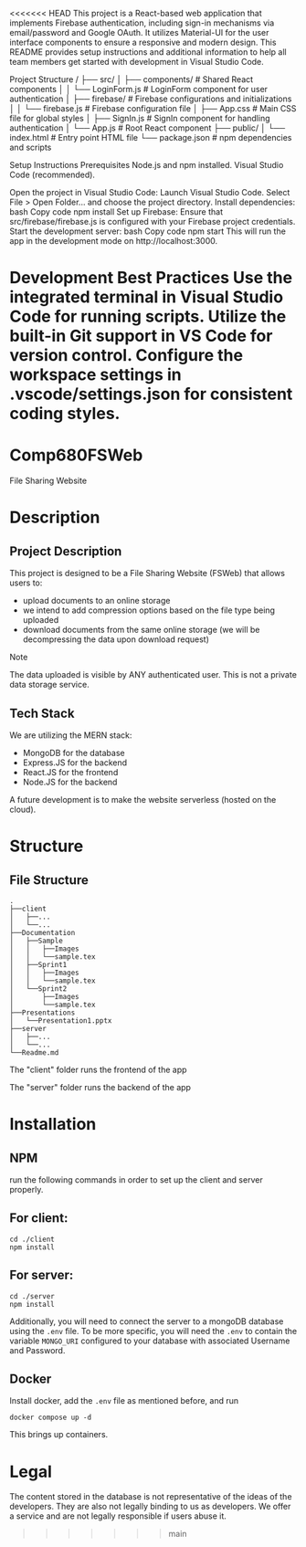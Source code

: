 <<<<<<< HEAD
This project is a React-based web application that implements Firebase authentication, including sign-in mechanisms via email/password and Google OAuth. 
It utilizes Material-UI for the user interface components to ensure a responsive and modern design. 
This README provides setup instructions and additional information to help all team members get started with development in Visual Studio Code.

Project Structure
/
├── src/
│   ├── components/           # Shared React components
│   │   └── LoginForm.js      # LoginForm component for user authentication
│   ├── firebase/             # Firebase configurations and initializations
│   │   └── firebase.js       # Firebase configuration file
│   ├── App.css               # Main CSS file for global styles
│   ├── SignIn.js             # SignIn component for handling authentication
│   └── App.js                # Root React component
├── public/
│   └── index.html            # Entry point HTML file
└── package.json              # npm dependencies and scripts


Setup Instructions
Prerequisites
Node.js and npm installed.
Visual Studio Code (recommended).

Open the project in Visual Studio Code:
Launch Visual Studio Code.
Select File > Open Folder... and choose the project directory.
Install dependencies:
bash
Copy code
npm install
Set up Firebase:
Ensure that src/firebase/firebase.js is configured with your Firebase project credentials.
Start the development server:
bash
Copy code
npm start
This will run the app in the development mode on http://localhost:3000.

Development Best Practices
Use the integrated terminal in Visual Studio Code for running scripts.
Utilize the built-in Git support in VS Code for version control.
Configure the workspace settings in .vscode/settings.json for consistent coding styles.
=======
# Comp680FSWeb

File Sharing Website

# Description

## Project Description

This project is designed to be a File Sharing Website (FSWeb) that allows users to:
- upload documents to an online storage
- we intend to add compression options based on the file type being uploaded
- download documents from the same online storage (we will be decompressing the data upon download request)

> [!Note]
> The data uploaded is visible by ANY authenticated user.
> This is not a private data storage service.

## Tech Stack

We are utilizing the MERN stack:

- MongoDB for the database
- Express.JS for the backend
- React.JS for the frontend
- Node.JS for the backend

A future development is to make the website serverless (hosted on the cloud).

# Structure

## File Structure

```
.
├──client
│   ├──...
│   └──...
├──Documentation
│   ├──Sample
│   │   ├──Images
│   │   └──sample.tex
│   ├──Sprint1
│   │   ├──Images
│   │   └──sample.tex
│   └──Sprint2
│       ├──Images
│       └──sample.tex
├──Presentations
│   └──Presentation1.pptx
├──server
│   ├──...
│   └──...
└──Readme.md
```

The "client" folder runs the frontend of the app

The "server" folder runs the backend of the app

# Installation
## NPM
run the following commands in order to set up the client and server properly.

## For client:
```
cd ./client
npm install
```

## For server:
```
cd ./server
npm install
```

Additionally, you will need to connect the server to a mongoDB database using the `.env` file.
To be more specific, you will need the `.env` to contain the variable `MONGO_URI` configured to your database with associated Username and Password.

## Docker
Install docker, add the `.env` file as mentioned before, and run
``` shell
docker compose up -d
```
This brings up containers.

# Legal

The content stored in the database is not representative of the ideas of the developers. They are also not legally binding to us as developers. We offer a service and are not legally responsible if users abuse it.
>>>>>>> main

